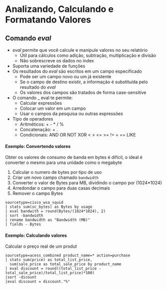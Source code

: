 # Analizando, Calculando e Formatando Valores

## Comando _eval_

* _eval_ permite que você calcule e manipule valores no seu relatório
	* Útil para cálculos como adição, subtração, multiplicação e divisão
	* Não sobrescreve os dados no index
* Suporta uma variedade de funções
*  Os resultados do _eval_ são escritos em um campo especificado
	* Pode ser um campo novo ou um já existente
	* Se o campo de destino existir, a informação é substituída pelo resultado do _eval_
	* Os valores dos campos são tratados de forma case-sensitive
* O comando _ eval te permite:
	* Calcular expressões
	* Colocar um valor em um campo
	* Usar o campos da pesquisa ou outras expressões
* Tipo de operadores
	* Aritméticos:  + - * / %
	*  Concatenação: + .
	* Condicionais: AND OR NOT XOR < > <= >= != = == LIKE
#### Exemplo: Convertendo valores
Obter os valores de consumo de banda em bytes é difícil, o ideal é converter o mesmo para uma unidade como o megabyte
1. Calcular o numero de bytes por tipo de uso
2. Criar um novo campo chamado `bandwidth`
3. Converter o valor de Bytes para MB, dividindo o campo por (1024*1024)
4. Arredondar o campo para duas casas decimais
5. Remover o campo Bytes
```
sourcetype=cisco_wsa_squid
| stats sum(sc_bytes) as Bytes by usage
| eval bandwith = round(Bytes/(1024*1024), 2)
| sort -bandwidth
| rename bandwidth as "Bandwidth (MB)"
| fields - Bytes
```
#### Exemplo: Calculando valores

Calcular o preço real de um produt
```
sourcetype=acess_combined product_name=* action=purchase
| stats sum(price) as total_list_price,
  sum(sale_price as total_sale_price by product_name
| eval discount = round((total_list_price - total_sale_price)/total_list_price)*100)
|sort -dicount
|eval discount = discount."%"
```

<!--stackedit_data:
eyJoaXN0b3J5IjpbMzQwODMzMjc1LDExMjkzMzY1MzUsMTk4OD
Y3ODU4MF19
-->
